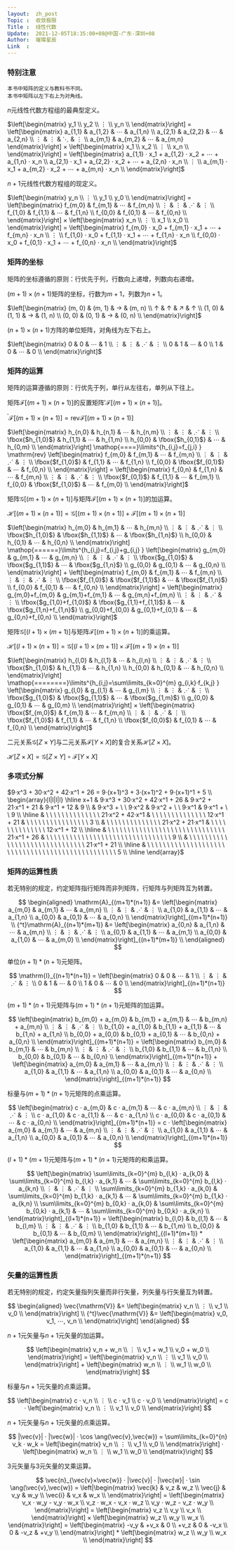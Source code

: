 ```yaml
---
layout:  zh_post
Topic :  收敛极限
Title :  线性代数
Update:  2021-12-05T18:35:00+08@中国-广东-深圳+08
Author:  璀璨星辰
Link  :
---
```


### 特别注意

```
本书中矩阵的定义与教科书不同。
本书中矩阵以左下右上为对角线。
```

$n$元线性代数方程组的最典型定义。

$\left[\begin{matrix}
y_1 \\
y_2 \\
⋮ \\
y_n \\
\end{matrix}\right] = \left[\begin{matrix}
a_{1,1} & a_{1,2} & ⋯ & a_{1,n} \\
a_{2,1} & a_{2,2} & ⋯ & a_{2,n} \\
⋮ & ⋮ & ⋱ & ⋮ \\
a_{m,1} & a_{m,2} & ⋯ & a_{m,n}
\end{matrix}\right] × \left[\begin{matrix}
x_1 \\
x_2 \\
⋮ \\
x_n \\
\end{matrix}\right] = \left[\begin{matrix}
a_{1,1} · x_1 + a_{1,2} · x_2 + ⋯ + a_{1,n} · x_n \\
a_{2,1} · x_1 + a_{2,2} · x_2 + ⋯ + a_{2,n} · x_n \\
⋮ \\
a_{m,1} · x_1 + a_{m,2} · x_2 + ⋯ + a_{m,n} · x_n \\
\end{matrix}\right]$

$n + 1$元线性代数方程组的现定义。

$\left[\begin{matrix}
y_n \\
⋮ \\
y_1 \\
y_0 \\
\end{matrix}\right] = \left[\begin{matrix}
f_{m,0} & f_{m,1} & ⋯ & f_{m,n} \\
⋮ & ⋮ & ⋰ & ⋮ \\
f_{1,0} & f_{1,1} & ⋯ & f_{1,n} \\
f_{0,0} & f_{0,1} & ⋯ & f_{0,n} \\
\end{matrix}\right] × \left[\begin{matrix}
x_n \\
⋮ \\
x_1 \\
x_0 \\
\end{matrix}\right] = \left[\begin{matrix}
f_{m,0} · x_0 + f_{m,1} · x_1 + ⋯ + f_{m,n} · x_n \\
⋮ \\
f_{1,0} · x_0 + f_{1,1} · x_1 + ⋯ + f_{1,n} · x_n \\
f_{0,0} · x_0 + f_{0,1} · x_1 + ⋯ + f_{0,n} · x_n \\
\end{matrix}\right]$

### 矩阵的坐标

矩阵的坐标遵循的原则：行优先于列，行数向上递增，列数向右递增。

$(m + 1) × (n + 1)$矩阵的坐标，行数为$m + 1$，列数为$n + 1$。

$\left[\begin{matrix}
(m, 0) & (m, 1) & → & (m, n) \\
↑ & ↑ & ↗ & ↑ \\
(1, 0) & (1, 1) & → & (1, n) \\
(0, 0) & (0, 1) & → & (0, n) \\
\end{matrix}\right]$

$(n + 1) × (n + 1)$方阵的单位矩阵，对角线为左下右上。

$\left[\begin{matrix}
0 & 0 & ⋯ & 1 \\
⋮ & ⋮ & ⋰ & ⋮ \\
0 & 1 & ⋯ & 0 \\
1 & 0 & ⋯ & 0 \\
\end{matrix}\right]$

### 矩阵的运算

矩阵的运算遵循的原则：行优先于列，单行从左往右，单列从下往上。

矩阵$\mathcal{F}[(m + 1) × (n + 1)]$的反置矩阵${'}\mathcal{F}[(m + 1) × (n + 1)]$。

${^{'} }\mathcal{F}[(m + 1) × (n + 1)] = \mathrm{rev} \mathcal{F}[(m + 1) × (n + 1)]$

$\left[\begin{matrix}
h_{n,0} & h_{n,1} & ⋯ & h_{n,m} \\
⋮ & ⋮ & ⋰ & ⋮ \\
\fbox{$h_{1,0}$} & h_{1,1} & ⋯ & h_{1,m} \\
h_{0,0} & \fbox{$h_{0,1}$} & ⋯ & h_{0,m} \\
\end{matrix}\right] \mathop{====}\limits^{h_{i,j}=f_{j,i} } \mathrm{rev} \left[\begin{matrix}
f_{m,0} & f_{m,1} & ⋯ & f_{m,n} \\
⋮ & ⋮ & ⋰ & ⋮ \\
\fbox{$f_{1,0}$} & f_{1,1} & ⋯ & f_{1,n} \\
f_{0,0} & \fbox{$f_{0,1}$} & ⋯ & f_{0,n} \\
\end{matrix}\right] = \left[\begin{matrix}
f_{0,n} & f_{1,n} & ⋯ & f_{m,n} \\
⋮ & ⋮ & ⋰ & ⋮ \\
\fbox{$f_{0,1}$} & f_{1,1} & ⋯ & f_{m,1} \\
f_{0,0} & \fbox{$f_{1,0}$} & ⋯ & f_{m,0} \\
\end{matrix}\right]$

矩阵$\mathcal{G}[(m + 1) × (n + 1)]$与矩阵$\mathcal{F}[(m + 1) × (n + 1)]$的加运算。

$\mathcal{H}[(m +1) × (n + 1)] = \mathcal{G}[(m + 1) × (n + 1)] + \mathcal{F}[(m + 1) × (n + 1)]$

$\left[\begin{matrix}
h_{m,0} & h_{m,1} & ⋯ & h_{m,n} \\
⋮ & ⋮ & ⋰ & ⋮ \\
\fbox{$h_{1,0}$} & \fbox{$h_{1,1}$} & ⋯ & \fbox{$h_{1,n}$} \\
h_{0,0} & h_{0,1} & ⋯ & h_{0,n} \\
\end{matrix}\right] \mathop{======}\limits^{h_{i,j}=f_{i,j}+g_{i,j} } \left[\begin{matrix}
g_{m,0} & g_{m,1} & ⋯ & g_{m,n} \\
⋮ & ⋮ & ⋰ & ⋮ \\
\fbox{$g_{1,0}$} & \fbox{$g_{1,1}$} & ⋯ & \fbox{$g_{1,n}$} \\
g_{0,0} & g_{0,1} & ⋯ & g_{0,n} \\
\end{matrix}\right] + \left[\begin{matrix}
f_{m,0} & f_{m,1} & ⋯ & f_{m,n} \\
⋮ & ⋮ & ⋰ & ⋮ \\
\fbox{$f_{1,0}$} & \fbox{$f_{1,1}$} & ⋯ & \fbox{$f_{1,n}$} \\
f_{0,0} & f_{0,1} & ⋯ & f_{0,n} \\
\end{matrix}\right] = \left[\begin{matrix}
g_{m,0}+f_{m,0} & g_{m,1}+f_{m,1} & ⋯ & g_{m,n}+f_{m,n} \\
⋮ & ⋮ & ⋰ & ⋮ \\
\fbox{$g_{1,0}+f_{1,0}$} & \fbox{$g_{1,1}+f_{1,1}$} & ⋯ & \fbox{$g_{1,n}+f_{1,n}$} \\
g_{0,0}+f_{0,0} & g_{0,1}+f_{0,1} & ⋯ & g_{0,n}+f_{0,n} \\
\end{matrix}\right]$

矩阵$\mathcal{G}[(l + 1) × (m + 1)]$与矩阵$\mathcal{F}[(m + 1) × (n + 1)]$的乘运算。

$\mathcal{H}[(l +1) × (n + 1)] = \mathcal{G}[(l + 1) × (m + 1)] × \mathcal{F}[(m + 1) × (n + 1)]$

$\left[\begin{matrix}
h_{l,0} & h_{l,1} & ⋯ & h_{l,n} \\
⋮ & ⋮ & ⋰ & ⋮ \\
\fbox{$h_{1,0}$} & h_{1,1} & ⋯ & h_{1,n} \\
h_{0,0} & h_{0,1} & ⋯ & h_{0,n} \\
\end{matrix}\right] \mathop{========}\limits^{h_{i,j}=\sum\limits_{k=0}^{m} g_{i,k}·f_{k,j} } \left[\begin{matrix}
g_{l,0} & g_{l,1} & ⋯ & g_{l,m} \\
⋮ & ⋮ & ⋰ & ⋮ \\
\fbox{$g_{1,0}$} & \fbox{$g_{1,1}$} & ⋯ & \fbox{$g_{1,m}$} \\
g_{0,0} & g_{0,1} & ⋯ & g_{0,m} \\
\end{matrix}\right] × \left[\begin{matrix}
\fbox{$f_{m,0}$} & f_{m,1} & ⋯ & f_{m,n} \\
⋮ & ⋮ & ⋰ & ⋮ \\
\fbox{$f_{1,0}$} & f_{1,1} & ⋯ & f_{1,n} \\
\fbox{$f_{0,0}$} & f_{0,1} & ⋯ & f_{0,n} \\
\end{matrix}\right]$

二元关系$\mathcal{G}[Z × Y]$与二元关系$\mathcal{F}[Y × X]$的复合关系$\mathcal{H}[Z × X]$。

$\mathcal{H}[Z × X] = \mathcal{G}[Z × Y] ∘ \mathcal{F}[Y × X]$

### 多项式分解

$9·x^3 + 30·x^2 + 42·x^1 + 26 = 9·(x+1)^3 + 3·(x+1)^2 + 9·(x+1)^1 + 5 \\
\begin{array}{l|l|l|l}
\hline
x+1 & 9·x^3 + 30·x^2 + 42·x^1 + 26                                            & 9·x^2 + 21·x^1 + 21                                               & 9·x^1 + 12 & 9 \\
    & 9·x^3 + \ \ 9·x^2                                                       & 9·x^2 + \ \ 9·x^1 & 9·x^1 + \ \ 9 \\
\hline
    & \ \ \ \ \ \ \ \ \ \ \ \ \ \ 21·x^2 + 42·x^1                             & \ \ \ \ \ \ \ \ \ \ \ \ \ \ 12·x^1 + 21                           & \ \ \ \ \ \ \ \ \ \ \ \ \ \ \ \ 3 \\
    & \ \ \ \ \ \ \ \ \ \ \ \ \ \ 21·x^2 + 21·x^1                             & \ \ \ \ \ \ \ \ \ \ \ \ \ \  12·x^1 + 12 \\
\hline
    & \ \ \ \ \ \ \ \ \ \ \ \ \ \ \ \ \ \ \ \ \ \ \ \ \ \ \ \ \ \ 21·x^1 + 26 & \ \ \ \ \ \ \ \ \ \ \ \ \ \ \ \ \ \ \ \ \ \ \ \ \ \ \ \ \ \ \ \ 9 \\
    & \ \ \ \ \ \ \ \ \ \ \ \ \ \ \ \ \ \ \ \ \ \ \ \ \ \ \ \ \ \ 21·x^1 + 21 \\
\hline
    & \ \ \ \ \ \ \ \ \ \ \ \ \ \ \ \ \ \ \ \ \ \ \ \ \ \ \ \ \ \ \ \ \ \ \ \ \ \ \ \ \ \ \ \ \ \ \ \ 5 \\
\hline
\end{array}$

### 矩阵的运算性质

若无特别的规定，约定矩阵指行矩阵而非列矩阵，行矩阵与列矩阵互为转置。

$$
\begin{aligned}
\mathrm{A}_{(m+1)*(n+1)} &= \left[\begin{matrix}
a_{m,0} & a_{m,1} & ⋯ & a_{m,n} \\
⋮ & ⋮ & ⋰ & ⋮ \\
a_{1,0} & a_{1,1} & ⋯ & a_{1,n} \\
a_{0,0} & a_{0,1} & ⋯ & a_{0,n} \\
\end{matrix}\right]_{(m+1)*(n+1)} \\
{^t}\mathrm{A}_{(n+1)*(m+1)} &= \left[\begin{matrix}
a_{0,n} & a_{1,n} & ⋯ & a_{m,n} \\
⋮ & ⋮ & ⋰ & ⋮ \\
a_{0,1} & a_{1,1} & ⋯ & a_{m,1} \\
a_{0,0} & a_{1,0} & ⋯ & a_{m,0} \\
\end{matrix}\right]_{(n+1)*(m+1)} \\
\end{aligned}
$$

单位$(n+1)*(n+1)$元矩阵。

$$
\mathrm{I}_{(n+1)*(n+1)} = \left[\begin{matrix}
0 & 0 & ⋯ & 1 \\
⋮ & ⋮ & ⋰ & ⋮ \\
0 & 1 & ⋯ & 0 \\
1 & 0 & ⋯ & 0 \\
\end{matrix}\right]_{(n+1)*(n+1)}
$$

$(m+1)*(n+1)$元矩阵与$(m+1)*(n+1)$元矩阵的加运算。

$$
\left[\begin{matrix}
b_{m,0} + a_{m,0} & b_{m,1} + a_{m,1} & ⋯ & b_{m,n} + a_{m,n} \\
⋮ & ⋮ & ⋰ & ⋮ \\
b_{1,0} + a_{1,0} & b_{1,1} + a_{1,1} & ⋯ & b_{1,n} + a_{1,n} \\
b_{0,0} + a_{0,0} & b_{0,1} + a_{0,1} & ⋯ & b_{0,n} + a_{0,n} \\
\end{matrix}\right]_{(m+1)*(n+1)} = \left[\begin{matrix}
b_{m,0} & b_{m,1} & ⋯ & b_{m,n} \\
⋮ & ⋮ & ⋰ & ⋮ \\
b_{1,0} & b_{1,1} & ⋯ & b_{1,n} \\
b_{0,0} & b_{0,1} & ⋯ & b_{0,n} \\
\end{matrix}\right]_{(m+1)*(n+1)} + \left[\begin{matrix}
a_{m,0} & a_{m,1} & ⋯ & a_{m,n} \\
⋮ & ⋮ & ⋰ & ⋮ \\
a_{1,0} & a_{1,1} & ⋯ & a_{1,n} \\
a_{0,0} & a_{0,1} & ⋯ & a_{0,n} \\
\end{matrix}\right]_{(m+1)*(n+1)}
$$

标量与$(m+1)*(n+1)$元矩阵的点乘运算。

$$
\left[\begin{matrix}
c · a_{m,0} & c · a_{m,1} & ⋯ & c · a_{m,n} \\
⋮ & ⋮ & ⋰ & ⋮ \\
c · a_{1,0} & c · a_{1,1} & ⋯ & c · a_{1,n} \\
c · a_{0,0} & c · a_{0,1} & ⋯ & c · a_{0,n} \\
\end{matrix}\right]_{(m+1)*(n+1)} = c · \left[\begin{matrix}
a_{m,0} & a_{m,1} & ⋯ & a_{m,n} \\
⋮ & ⋮ & ⋰ & ⋮ \\
a_{1,0} & a_{1,1} & ⋯ & a_{1,n} \\
a_{0,0} & a_{0,1} & ⋯ & a_{0,n} \\
\end{matrix}\right]_{(m+1)*(n+1)}
$$

$(l+1)*(m+1)$元矩阵与$(m+1)*(n+1)$元矩阵的和乘运算。

$$
\left[\begin{matrix}
\sum\limits_{k=0}^{m} b_{l,k} · a_{k,0} & \sum\limits_{k=0}^{m} b_{l,k} · a_{k,1} & ⋯ & \sum\limits_{k=0}^{m} b_{l,k} · a_{k,n} \\
⋮ & ⋮ & ⋰ & ⋮ \\
\sum\limits_{k=0}^{m} b_{1,k} · a_{k,0} & \sum\limits_{k=0}^{m} b_{1,k} · a_{k,1} & ⋯ & \sum\limits_{k=0}^{m} b_{1,k} · a_{k,n} \\
\sum\limits_{k=0}^{m} b_{0,k} · a_{k,0} & \sum\limits_{k=0}^{m} b_{0,k} · a_{k,1} & ⋯ & \sum\limits_{k=0}^{m} b_{0,k} · a_{k,n} \\
\end{matrix}\right]_{(l+1)*(n+1)} = \left[\begin{matrix}
b_{l,0} & b_{l,1} & ⋯ & b_{l,m} \\
⋮ & ⋮ & ⋰ & ⋮ \\
b_{1,0} & b_{1,1} & ⋯ & b_{1,m} \\
b_{0,0} & b_{0,1} & ⋯ & b_{0,m} \\
\end{matrix}\right]_{(l+1)*(m+1)} * \left[\begin{matrix}
a_{m,0} & a_{m,1} & ⋯ & a_{m,n} \\
⋮ & ⋮ & ⋰ & ⋮ \\
a_{1,0} & a_{1,1} & ⋯ & a_{1,n} \\
a_{0,0} & a_{0,1} & ⋯ & a_{0,n} \\
\end{matrix}\right]_{(m+1)*(n+1)}
$$

### 矢量的运算性质

若无特别的规定，约定矢量指列矢量而非行矢量，列矢量与行矢量互为转置。

$$
\begin{aligned}
\vec{\mathrm{V}} &= \left[\begin{matrix}
v_n \\
⋮ \\
v_1 \\
v_0 \\
\end{matrix}\right] \\
{^t}\vec{\mathrm{V}} &= \left[\begin{matrix}
v_0, v_1, ⋯, v_n \\
\end{matrix}\right]
\end{aligned}
$$

$n+1$元矢量与$n+1$元矢量的加运算。

$$
\left[\begin{matrix}
v_n + w_n \\
⋮ \\
v_1 + w_1 \\
v_0 + w_0 \\
\end{matrix}\right] = \left[\begin{matrix}
v_n \\
⋮ \\
v_1 \\
v_0 \\
\end{matrix}\right] + \left[\begin{matrix}
w_n \\
⋮ \\
w_1 \\
w_0 \\
\end{matrix}\right]
$$

标量与$n+1$元矢量的点乘运算。

$$
\left[\begin{matrix}
c · v_n \\
⋮ \\
c · v_1 \\
c · v_0 \\
\end{matrix}\right] = c · \left[\begin{matrix}
v_n \\
⋮ \\
v_1 \\
v_0 \\
\end{matrix}\right]
$$

$n+1$元矢量与$n+1$元矢量的点乘运算。

$$
|\vec{v}| · |\vec{w}| · \cos \ang(\vec{v},\vec{w}) = \sum\limits_{k=0}^{n} v_k · w_k  = \left[\begin{matrix}
v_n \\
⋮ \\
v_1 \\
v_0 \\
\end{matrix}\right] · \left[\begin{matrix}
w_n \\
⋮ \\
w_1 \\
w_0 \\
\end{matrix}\right]
$$

$3$元矢量与$3$元矢量的叉乘运算。

$$
\vec{n}_{\vec{v}×\vec{w}} · |\vec{v}| · |\vec{w}| · \sin \ang(\vec{v},\vec{w}) = \left|\begin{matrix}
\vec{k} & v_z & w_z \\
\vec{j} & v_y & w_y \\
\vec{i} & v_x & w_x \\
\end{matrix}\right| = \left[\begin{matrix}
v_x · w_y - v_y · w_x \\
v_z · w_x - v_x · w_z \\
v_y · w_z - v_z · w_y \\
\end{matrix}\right] = \left[\begin{matrix}
v_z \\
v_y \\
v_x \\
\end{matrix}\right] × \left[\begin{matrix}
w_z \\
w_y \\
w_x \\
\end{matrix}\right] = \left[\begin{matrix}
-v_y & +v_x & 0 \\
+v_z & 0 & -v_x \\
0 & -v_z & +v_y \\
\end{matrix}\right] * \left[\begin{matrix}
w_z \\
w_y \\
w_x \\
\end{matrix}\right]
$$
